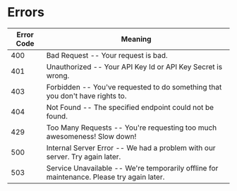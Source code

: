 # Errors

Error Code | Meaning
---------- | -------
400 | Bad Request -- Your request is bad.
401 | Unauthorized -- Your API Key Id or API Key Secret is wrong.
403 | Forbidden -- You've requested to do something that you don't have rights to.
404 | Not Found -- The specified endpoint could not be found.
429 | Too Many Requests -- You're requesting too much awesomeness! Slow down!
500 | Internal Server Error -- We had a problem with our server. Try again later.
503 | Service Unavailable -- We're temporarily offline for maintenance. Please try again later.
